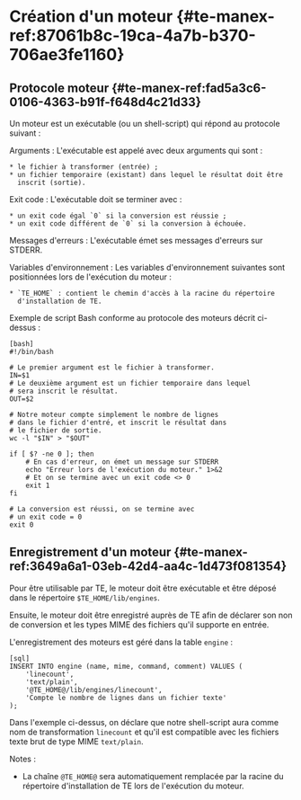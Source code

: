 # Création d'un moteur {#te-manex-ref:87061b8c-19ca-4a7b-b370-706ae3fe1160}

## Protocole moteur {#te-manex-ref:fad5a3c6-0106-4363-b91f-f648d4c21d33}

Un moteur est un exécutable (ou un shell-script) qui répond au protocole
suivant :

Arguments
:   L'exécutable est appelé avec deux arguments qui sont :
    
    * le fichier à transformer (entrée) ;
    * un fichier temporaire (existant) dans lequel le résultat doit être
      inscrit (sortie).

Exit code
:   L'exécutable doit se terminer avec :
    
    * un exit code égal `0` si la conversion est réussie ;
    * un exit code différent de `0` si la conversion à échouée.

Messages d'erreurs
:   L'exécutable émet ses messages d'erreurs sur STDERR.

Variables d'environnement
:   Les variables d'environnement suivantes sont positionnées lors de
    l'exécution du moteur :
    
    * `TE_HOME` : contient le chemin d'accès à la racine du répertoire
      d'installation de TE.

Exemple de script Bash conforme au protocole des moteurs décrit ci-dessus :

    [bash]
    #!/bin/bash
    
    # Le premier argument est le fichier à transformer.
    IN=$1
    # Le deuxième argument est un fichier temporaire dans lequel
    # sera inscrit le résultat.
    OUT=$2
    
    # Notre moteur compte simplement le nombre de lignes
    # dans le fichier d'entré, et inscrit le résultat dans 
    # le fichier de sortie.
    wc -l "$IN" > "$OUT"
    
    if [ $? -ne 0 ]; then
        # En cas d'erreur, on émet un message sur STDERR
        echo "Erreur lors de l'exécution du moteur." 1>&2
        # Et on se termine avec un exit code <> 0
        exit 1
    fi
    
    # La conversion est réussi, on se termine avec
    # un exit code = 0
    exit 0

## Enregistrement d'un moteur {#te-manex-ref:3649a6a1-03eb-42d4-aa4c-1d473f081354}

Pour être utilisable par TE, le moteur doit être exécutable et être déposé dans
le répertoire `$TE_HOME/lib/engines`.

Ensuite, le moteur doit être enregistré auprès de TE afin de déclarer son non
de conversion et les types MIME des fichiers qu'il supporte en entrée.

L'enregistrement des moteurs est géré dans la table `engine` :

    [sql]
    INSERT INTO engine (name, mime, command, comment) VALUES (
        'linecount',
        'text/plain',
        '@TE_HOME@/lib/engines/linecount',
        'Compte le nombre de lignes dans un fichier texte'
    );

Dans l'exemple ci-dessus, on déclare que notre shell-script aura comme nom de
transformation `linecount` et qu'il est compatible avec les fichiers texte brut
de type MIME `text/plain`.

Notes :

* La chaîne `@TE_HOME@` sera automatiquement remplacée par la racine du
  répertoire d'installation de TE lors de l'exécution du moteur.



<!-- links -->
[MIME_type]: #te-manex-ref:3e1d421e-9cb9-48f5-8c86-dd873a970eec
[workflow]: #te-manex-ref:099d71d4-76dc-41c9-aa19-9126fe7cb555

